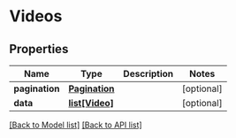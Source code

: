 # Videos

## Properties
Name | Type | Description | Notes
------------ | ------------- | ------------- | -------------
**pagination** | [**Pagination**](#Pagination) |  | [optional] 
**data** | [**list[Video]**](#Video) |  | [optional] 

[[Back to Model list]](#documentation-for-models) [[Back to API list]](#documentation-for-api-endpoints)


